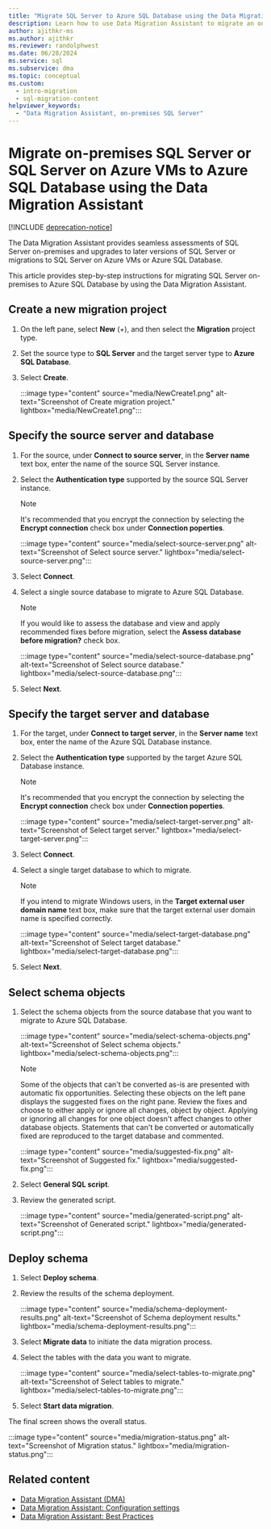 ```yaml
---
title: "Migrate SQL Server to Azure SQL Database using the Data Migration Assistant"
description: Learn how to use Data Migration Assistant to migrate an on-premises SQL Server to Azure SQL Database
author: ajithkr-ms
ms.author: ajithkr
ms.reviewer: randolphwest
ms.date: 06/28/2024
ms.service: sql
ms.subservice: dma
ms.topic: conceptual
ms.custom:
  - intro-migration
  - sql-migration-content
helpviewer_keywords:
  - "Data Migration Assistant, on-premises SQL Server"
---
```


# Migrate on-premises SQL Server or SQL Server on Azure VMs to Azure SQL Database using the Data Migration Assistant

[!INCLUDE [deprecation-notice](includes/deprecation-notice.md)]

The Data Migration Assistant provides seamless assessments of SQL Server on-premises and upgrades to later versions of SQL Server or migrations to SQL Server on Azure VMs or Azure SQL Database.

This article provides step-by-step instructions for migrating SQL Server on-premises to Azure SQL Database by using the Data Migration Assistant.

## Create a new migration project

1. On the left pane, select **New** (+), and then select the **Migration** project type.

1. Set the source type to **SQL Server** and the target server type to **Azure SQL Database**.

1. Select **Create**.

   :::image type="content" source="media/NewCreate1.png" alt-text="Screenshot of Create migration project." lightbox="media/NewCreate1.png":::

## Specify the source server and database

1. For the source, under **Connect to source server**, in the **Server name** text box, enter the name of the source SQL Server instance.

1. Select the **Authentication type** supported by the source SQL Server instance.

   > [!NOTE]  
   > It's recommended that you encrypt the connection by selecting the **Encrypt connection** check box under **Connection poperties**.

    :::image type="content" source="media/select-source-server.png" alt-text="Screenshot of Select source server." lightbox="media/select-source-server.png":::

1. Select **Connect**.

1. Select a single source database to migrate to Azure SQL Database.

   > [!NOTE]  
   > If you would like to assess the database and view and apply recommended fixes before migration, select the **Assess database before migration?** check box.

    :::image type="content" source="media/select-source-database.png" alt-text="Screenshot of Select source database." lightbox="media/select-source-database.png":::

1. Select **Next**.

## Specify the target server and database

1. For the target, under **Connect to target server**, in the **Server name** text box, enter the name of the Azure SQL Database instance.

1. Select the **Authentication type** supported by the target Azure SQL Database instance.

   > [!NOTE]  
   > It's recommended that you encrypt the connection by selecting the **Encrypt connection** check box under **Connection poperties**.

     :::image type="content" source="media/select-target-server.png" alt-text="Screenshot of Select target server." lightbox="media/select-target-server.png":::

1. Select **Connect**.

1. Select a single target database to which to migrate.

   > [!NOTE]  
   > If you intend to migrate Windows users, in the **Target external user domain name** text box, make sure that the target external user domain name is specified correctly.

    :::image type="content" source="media/select-target-database.png" alt-text="Screenshot of Select target database." lightbox="media/select-target-database.png":::

1. Select **Next**.

## Select schema objects

1. Select the schema objects from the source database that you want to migrate to Azure SQL Database.

    :::image type="content" source="media/select-schema-objects.png" alt-text="Screenshot of Select schema objects." lightbox="media/select-schema-objects.png":::

    > [!NOTE]  
    > Some of the objects that can't be converted as-is are presented with automatic fix opportunities. Selecting these objects on the left pane displays the suggested fixes on the right pane. Review the fixes and choose to either apply or ignore all changes, object by object. Applying or ignoring all changes for one object doesn't affect changes to other database objects. Statements that can't be converted or automatically fixed are reproduced to the target database and commented.

    :::image type="content" source="media/suggested-fix.png" alt-text="Screenshot of Suggested fix." lightbox="media/suggested-fix.png":::

1. Select **General SQL script**.

1. Review the generated script.

    :::image type="content" source="media/generated-script.png" alt-text="Screenshot of Generated script." lightbox="media/generated-script.png":::

## Deploy schema

1. Select **Deploy schema**.

1. Review the results of the schema deployment.

    :::image type="content" source="media/schema-deployment-results.png" alt-text="Screenshot of Schema deployment results." lightbox="media/schema-deployment-results.png":::

1. Select **Migrate data** to initiate the data migration process.

1. Select the tables with the data you want to migrate.

    :::image type="content" source="media/select-tables-to-migrate.png" alt-text="Screenshot of Select tables to migrate." lightbox="media/select-tables-to-migrate.png":::

1. Select **Start data migration**.

The final screen shows the overall status.

   :::image type="content" source="media/migration-status.png" alt-text="Screenshot of Migration status." lightbox="media/migration-status.png":::

## Related content

- [Data Migration Assistant (DMA)](dma-overview.md)
- [Data Migration Assistant: Configuration settings](dma-configurationsettings.md)
- [Data Migration Assistant: Best Practices](dma-bestpractices.md)
